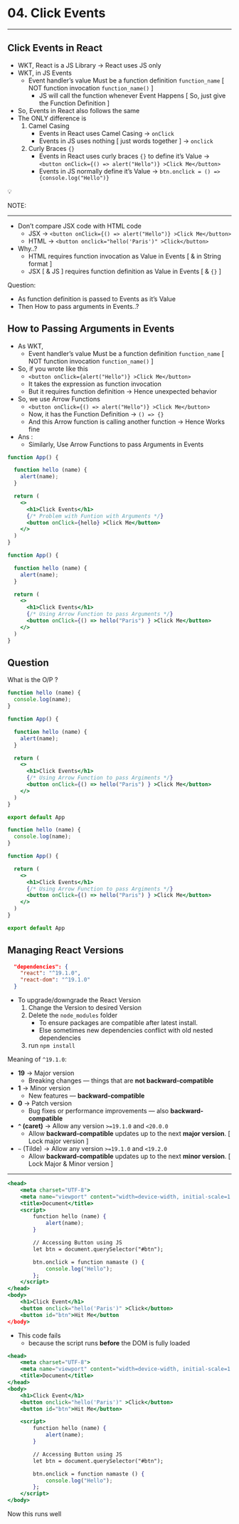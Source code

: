 # 04. Click Events

---

## Click Events in React

- WKT, React is a JS Library → React uses JS only
- WKT, in JS Events
    - Event handler’s value Must be a function definition `function_name` [ NOT function invocation `function_name()` ]
        - JS will call the function whenever Event Happens [ So, just give the Function Definition ]
- So, Events in React also follows the same
- The ONLY difference is
    1. Camel Casing
        - Events in React uses Camel Casing → `onClick`
        - Events in JS uses nothing [ just words together ] → `onclick`
    2. Curly Braces `{}`
        - Events in React uses curly braces `{}` to define it’s Value → `<button onClick={() => alert("Hello")} >Click Me</button>`
        - Events in JS normally define it’s Value → `btn.onclick = () => {console.log("Hello")}`

<aside>
💡

NOTE:

---

- Don’t compare JSX code with HTML code
    - JSX → `<button onClick={() => alert("Hello")} >Click Me</button>`
    - HTML → `<button onclick="hello('Paris')" >Click</button>`
- Why..?
    - HTML requires function invocation as Value in Events [ & in String format ]
    - JSX [ & JS ] requires function definition as Value in Events [ & `{}` ]
</aside>

Question:

- As function definition is passed to Events as it’s Value
- Then How to pass arguments in Events..?

## How to Passing Arguments in Events

- As WKT,
    - Event handler’s value Must be a function definition `function_name` [ NOT function invocation `function_name()` ]
- So, if you wrote like this
    - `<button onClick={alert("Hello")} >Click Me</button>`
    - It takes the expression as function invocation
    - But it requires function definition → Hence unexpected behavior
- So, we use Arrow Functions
    - `<button onClick={() => alert("Hello")} >Click Me</button>`
    - Now, it has the Function Definition → `() => {}`
    - And this Arrow function is calling another function → Hence Works fine
- Ans :
    - Similarly, Use Arrow Functions to pass Arguments in Events

```jsx
function App() {

  function hello (name) {
    alert(name);
  }

  return (
    <>
      <h1>Click Events</h1>
      {/* Problem with Funtion with Arguments */}
      <button onClick={hello} >Click Me</button>
    </>
  )
}
```

```jsx
function App() {

  function hello (name) {
    alert(name);
  }

  return (
    <>
      <h1>Click Events</h1>
      {/* Using Arrow Function to pass Arguments */}
      <button onClick={() => hello("Paris") } >Click Me</button>
    </>
  )
}
```

## Question

What is the O/P ?

```jsx
function hello (name) {
  console.log(name);
}

function App() {

  function hello (name) {
    alert(name);
  }

  return (
    <>
      <h1>Click Events</h1>
      {/* Using Arrow Function to pass Argiments */}
      <button onClick={() => hello("Paris") } >Click Me</button>
    </>
  )
}

export default App
```

```jsx
function hello (name) {
  console.log(name);
}

function App() {

  return (
    <>
      <h1>Click Events</h1>
      {/* Using Arrow Function to pass Argiments */}
      <button onClick={() => hello("Paris") } >Click Me</button>
    </>
  )
}

export default App

```

## Managing React Versions

```json
  "dependencies": {
    "react": "^19.1.0",
    "react-dom": "^19.1.0"
  }
```

- To upgrade/downgrade the React Version
    1. Change the Version to desired Version
    2. Delete the `node_modules` folder 
        - To ensure packages are compatible after latest install.
        - Else sometimes new dependencies conflict with old nested dependencies
    3. run `npm install`

Meaning of `^19.1.0`:

- **19** → Major version
    - Breaking changes — things that are **not backward-compatible**
- **1** → Minor version
    - New features — **backward-compatible**
- **0** → Patch version
    - Bug fixes or performance improvements — also **backward-compatible**
- **`^` (caret)** → Allow any version `>=19.1.0` and `<20.0.0`
    - Allow **backward-compatible** updates up to the next **major version**. [ Lock major version ]
- `~` (Tilde) → Allow any version `>=19.1.0` and `<19.2.0`
    - Allow **backward-compatible** updates up to the next **minor version**. [ Lock Major & Minor version ]

---

```jsx
<head>
    <meta charset="UTF-8">
    <meta name="viewport" content="width=device-width, initial-scale=1.0">
    <title>Document</title>
    <script>
        function hello (name) {
            alert(name);
        }

        // Accessing Button using JS
        let btn = document.querySelector("#btn");

        btn.onclick = function namaste () {
            console.log("Hello");
        };
    </script>
</head>
<body>
    <h1>Click Event</h1>
    <button onclick="hello('Paris')" >Click</button>
    <button id="btn">Hit Me</button
</body>
```

- This code fails
    - because the script runs **before** the DOM is fully loaded

```jsx
<head>
    <meta charset="UTF-8">
    <meta name="viewport" content="width=device-width, initial-scale=1.0">
    <title>Document</title>
</head>
<body>
    <h1>Click Event</h1>
    <button onclick="hello('Paris')" >Click</button>
    <button id="btn">Hit Me</button>

    <script>
        function hello (name) {
            alert(name);
        }

        // Accessing Button using JS
        let btn = document.querySelector("#btn");

        btn.onclick = function namaste () {
            console.log("Hello");
        };
    </script>
</body>
```

Now this runs well